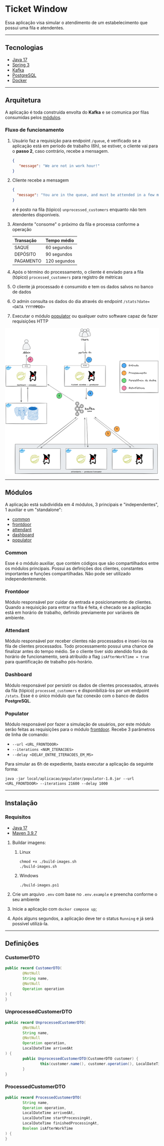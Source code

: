 # Ticket Window

Essa aplicação visa simular o atendimento de um estabelecimento que possui
uma fila e atendentes.

---

## Tecnologias

- [Java 17](https://www.oracle.com/br/java/technologies/downloads/#java17)
- [Spring 3](https://spring.io/)
- [Kafka](https://kafka.apache.org/)
- [PostgreSQL](https://www.postgresql.org/)
- [Docker](https://www.docker.com/)

---

## Arquitetura

A aplicação é toda construída envolta do **Kafka** e se comunica por filas
consumidas pelos [módulos](#módulos).

### Fluxo de funcionamento

1. Usuário faz a requisição para endpoint `/queue`, é verificado se
a aplicação está em período de trabalho (6h), se estiver, o cliente vai
para o **passo 2**, caso contrário, recebe a mensagem.
   ```json
   {
      "message": "We are not in work hour!"
   }
   ```

2. Cliente recebe a mensagem 
    ```json
   {
      "message": "You are in the queue, and must be attended in a few moments"
   }
    ```
    e é posto na fila (tópico) `unprocessed_customers` enquanto não
    tem atendentes disponíveis.

3. Atendente "consome" o próximo da fila e processa conforme a operação
    
    | Transação | Tempo médio  |
    |-----------|--------------|
    | SAQUE     | 60 segundos  |
    | DEPÓSITO  | 90 segundos  |
    | PAGAMENTO | 120 segundos |

4. Após o término do processamento, o cliente é enviado para a fila (tópico) `processed_customers`
para registro de métricas

5. O cliente já processado é consumido e tem os dados salvos no banco de dados

6. O admin consulta os dados do dia através do endpoint `/stats?date=<DATA YYYYMMDD>`

7. Executar o módulo [populator](#populator) ou qualquer outro software capaz de fazer requisições HTTP

![Arquitetura](ticket_window_architecture.png)

---

## Módulos

A aplicação está subdividida em 4 módulos, 3 principais e "independentes", 1 auxiliar
e um "standalone":

- [common](#common)
- [frontdoor](#frontdoor)
- [attendant](#attendant)
- [dashboard](#dashboard)
- [populator](#populator)

### Common

Esse é o módulo auxiliar, que contém códigos que são compartilhados entre
os módulos principais. Possui as definições dos clientes, constantes importantes e funções compartilhadas.
Não pode ser utilizado independentemente.

### Frontdoor

Módulo responsável por cuidar da entrada e posicionamento de clientes.
Quando a requisição para entrar na fila é feita, é checado se a aplicação está em horário de trabalho,
definido previamente por variáveis de ambiente.

### Attendant

Módulo responsável por receber clientes não processados e inseri-los na fila de clientes processados.
Todo processamento possui uma chance de finalizar antes do tempo médio.
Se o cliente tiver sido atendido fora do horário de funcionamento, será atribuído
a flag `isAfterWorkTime = true` para quantificação de trabalho pós-horário.

### Dashboard

Módulo responsável por persistir os dados de clientes processados,
através da fila (tópico) `processed_customers` e disponibilizá-los por
um endpoint `/stats`. Esse é o único módulo que faz conexão com o banco de dados
**PostgreSQL**.

### Populator

Módulo responsável por fazer a simulação de usuários, por este módulo serão feitas
as requisições para o módulo [frontdoor](#frontdoor). Recebe 3 parâmetros de linha de comando:

- `--url <URL_FRONTDOOR>`
- `--iterations <NUM_ITERACOES>`
- `--delay <DELAY_ENTRE_ITERACOES_EM_MS>`

Para simular as 6h de expediente, basta executar a aplicação da seguinte forma:

```shell
java -jar local/aplicacao/populator/populator-1.0.jar --url <URL_FRONTDOOR> --iterations 21600 --delay 1000
```

---

## Instalação

### Requisitos

- [Java 17](https://www.oracle.com/br/java/technologies/downloads/#java17)
- [Maven 3.9.7](https://maven.apache.org/download.cgi)

1. Buildar imagens:
   1. Linux
      ```shell
      chmod +x ./build-images.sh
      ./build-images.sh
      ```
   
   2. Windows
      ```shell
      ./build-images.ps1
      ```

2. Crie um arquivo `.env` com base no `.env.example` e preencha conforme o seu ambiente

3. Inicie a aplicação com `docker compose up`;

4. Após alguns segundos, a aplicação deve ter o status `Running` e já será possível utilizá-la.

---

## Definições

### CustomerDTO

```java
public record CustomerDTO(
        @NotNull
        String name,
        @NotNull
        Operation operation
) {
}
```

### UnprocessedCustomerDTO

```java
public record UnprocessedCustomerDTO(
        @NotNull
        String name,
        @NotNull
        Operation operation,
        LocalDateTime arrivedAt
) {
        public UnprocessedCustomerDTO(CustomerDTO customer) {
                this(customer.name(), customer.operation(), LocalDateTime.now());
        }
}
```

### ProcessedCustomerDTO

```java
public record ProcessedCustomerDTO(
        String name,
        Operation operation,
        LocalDateTime arrivedAt,
        LocalDateTime startProcessingAt,
        LocalDateTime finishedProcessingAt,
        Boolean isAfterWorkTime
) {
}
```